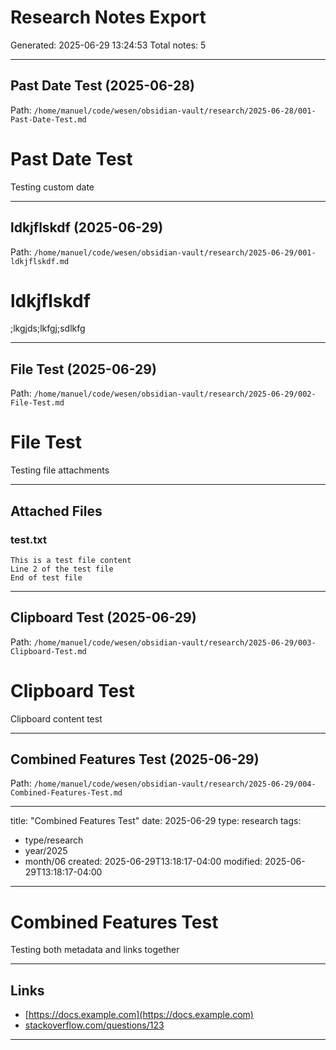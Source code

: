 # Research Notes Export

Generated: 2025-06-29 13:24:53
Total notes: 5

---

## Past Date Test (2025-06-28)

Path: `/home/manuel/code/wesen/obsidian-vault/research/2025-06-28/001-Past-Date-Test.md`

# Past Date Test

Testing custom date


---

## ldkjflskdf (2025-06-29)

Path: `/home/manuel/code/wesen/obsidian-vault/research/2025-06-29/001-ldkjflskdf.md`

# ldkjflskdf

;lkgjds;lkfgj;sdlkfg


---

## File Test (2025-06-29)

Path: `/home/manuel/code/wesen/obsidian-vault/research/2025-06-29/002-File-Test.md`

# File Test

Testing file attachments

---

## Attached Files

### test.txt

```
This is a test file content
Line 2 of the test file
End of test file

```


---

## Clipboard Test (2025-06-29)

Path: `/home/manuel/code/wesen/obsidian-vault/research/2025-06-29/003-Clipboard-Test.md`

# Clipboard Test

Clipboard content test


---

## Combined Features Test (2025-06-29)

Path: `/home/manuel/code/wesen/obsidian-vault/research/2025-06-29/004-Combined-Features-Test.md`

---
title: "Combined Features Test"
date: 2025-06-29
type: research
tags:
  - type/research
  - year/2025
  - month/06
created: 2025-06-29T13:18:17-04:00
modified: 2025-06-29T13:18:17-04:00
---
# Combined Features Test

Testing both metadata and links together

---

## Links

- [https://docs.example.com](https://docs.example.com)
- [stackoverflow.com/questions/123](https://stackoverflow.com/questions/123)


---

